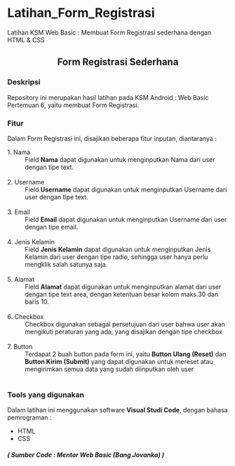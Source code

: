 # Latihan_Form_Registrasi
Latihan KSM Web Basic : Membuat Form Registrasi sederhana dengan HTML &amp; CSS

<html lang="en">
<head>
    <meta charset="UTF-8">
    <meta name="viewport" content="width=device-width, initial-scale=1.0">
    <title>Read Me</title>
</head>
<body>
    <h2 style="text-align: center;"><b>Form Registrasi Sederhana</b></h2>
    <h3>Deskripsi</h3>
    <p>Repository ini merupakan hasil latihan pada KSM Android : Web Basic 
        Pertemuan 6, yaitu membuat Form Registrasi.
    </p>
    <h3>Fitur</h3>
    <p>Dalam Form Registrasi ini, disajikan beberapa fitur inputan, diantaranya :</p>
    <dl>
        <dt>1. Nama<dt>
            <dd>Field <b>Nama</b> dapat digunakan untuk menginputkan Nama dari user 
                dengan tipe text.</dd> <br>
        <dt>2. Username</dt>
            <dd>Field <b>Username</b> dapat digunakan untuk menginputkan Username dari user
            dengan tipe text.</dd> <br>
        <dt>3. Email</dt>
            <dd>Field <b>Email</b> dapat digunakan untuk menginputkan Username dari user
            dengan tipe email.</dd> <br>
        <dt>4. Jenis Kelamin</dt>
            <dd>Field <b>Jenis Kelamin</b> dapat digunakan untuk menginputkan Jenis Kelamin dari user
            dengan tipe radio, sehingga user hanya perlu mengklik salah satunya saja.</dd><br>
        <dt>5. Alamat</dt>
            <dd>Field <b>Alamat</b> dapat digunakan untuk menginputkan alamat dari user
            dengan tipe text area, dengan ketentuan besar kolom maks.30 dan baris 10.</dd><br>
        <dt>6. Checkbox</dt>
            <dd>Checkbox digunakan sebagai persetujuan dari user bahwa user akan
                mengikuti peraturan yang ada, yang disajikan dengan tipe checkbox</dd><br>
        <dt>7. Button</dt>
            <dd>Terdapat 2 buah button pada form ini, yaitu <b>Button Ulang (Reset)</b> dan 
            <b>Button Kirim (Submit)</b> yang dapat digunakan untuk mereset atau mengirimkan 
            semua data yang sudah diinputkan oleh user</dd><br>
        <h3>Tools yang digunakan</h3>
        <p>Dalam latihan ini menggunakan software <b>Visual Studi Code</b>, dengan
            bahasa pemrograman :
        <ul>
            <li>HTML</li>
            <li>CSS</li>
        </ul></p>
        <h5>( Sumber Code : Mentor Web Basic (Bang Jovanka) )</h5>
    </dl>
</body>
</html>
